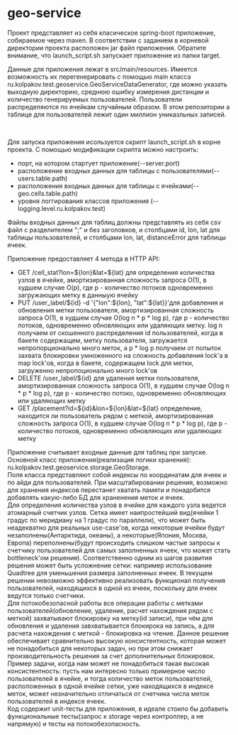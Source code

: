 # geo-service

<p>
  Проект представляет из себя класическое spring-boot приложение, собираемое через maven.
В соответствии с заданием в корневой директории проекта расположен jar файл приложения. Обратите внимание, что launch_script.sh запускает приложение из папки target.
  </p>

<p>
  
Данные для приложения лежат в src/main/resources. 
Имеется возможность их перегенерировать с помощью main класса ru.kolpakov.test.geoservice.GeoServiceDataGenerator, 
где можно указать выходную директорию, среднюю ошибку измерения дистанции и количество генерируемых пользователей.
Пользователи распределяются по ячейкам случайным образом. В этом репозитории а таблице для пользователей лежит один миллион униказльных записей.
</p>
<br>
<p>
Для запуска приложения исользуется скрипт launch_script.sh в корне проекта. 
С помощью модификации скрипта можно настроить:
<ul>
<li>порт, на котором стартует приложение(--server.port)</li>
<li>расположение входных данных для таблицы с пользователями(--users.table.path)</li>
<li>расположения входных данных для таблицы с ячейками(--geo.cells.table.path)</li>
<li>уровня логгирования классов приложения (--logging.level.ru.kolpakov.test)</li>
</ul>
Файлы входных данных для таблиц должны представлять из себя csv файл с разделителем ";" и без заголовков, и столбцами id, lon, lat для таблицы пользователей, 
и столбцами lon, lat, distanceError для таблицы ячеек.
</p>
<p>
Приложение предоставляет 4 метода в HTTP API:
<ul>
<li>GET /cell_stat?lon=${lon}&lat=${lat} для определения количества узлов в ячейке, амортизированная сложность запроса O(1), в худшем случае O(p), где p - количество потоков одновременно загружающих метку в данныую ячейку</li>
<li>PUT /user_label/${id} -d '{"lon":${lon}, "lat":${lat}}'для добавления и обновления метки пользователя, амортизированная сложность запроса O(1), в худшем случае O(log n * p * log p), где p - количество потоков, одновременно обновляющих или удаляющих метку. log n получаем от скошенного распределения id пользователей, когда в бакете содержащем, метку пользователя, загружается непропорционально много меток, а p * log p  получаем от попыток захвата блокировки умноженного на сложность добавления lock'а в map lock'ов, когда в бакете, содержащем lock для метки, загруженно непропоционально много lock'ов </li>
<li>DELETE /user_label/${id} для удаления метки пользователя, амортизированная сложность запроса O(1), в худшем случае O(log n * p * log p), где p - количество потоко, одновременно обновляющих или удаляющих метку</li>
<li>GET /placement?id=${id}&lon=${lon}&lat=${lat} определение, находится ли пользователь рядом с меткой, амортизированная сложность запроса O(1), в худшем случае O(log n * p * log p), где p - количество потоков, одновременно обновляющих или удаляющих метку</li>
</ul>
<p>
Приложение считывает входные данные для таблиц при запуске. 
</br>
Основной класс приложения(реализация логики хранения): ru.kolpakov.test.geoservice.storage.GeoStorage.
</br>
Поля класса представляют собой индексы по координатам для ячеек и по айди для пользователей. При масштабировании решения, возможно для хранения индексов перестанет хватать памяти и понадобится добавлять какую-либо БД для храненения меток и ячеек.
</br>
Для определения количества узлов в ячейке для каждого узла ведется атомарный счетчик узлов.
Сетка имеет наипростейший вид(ячейки 1 градус по меридиану на 1 градус по параллели), что может быть неадекватно для реальных use-case'ов, когда некоторые ячейки будут незаполнены(Антарктида, океаны), а некоторые(Япония, Москва, Европа) переполнены(будут происходить слишком частые запросы к счетчику пользователей для самых заполненных ячеек, что может стать bottleneck'ом решения). Соответственно одним из шагов развития решения может быть усложнение сетки: например использование Quadtree для уменьшения размера заполненных ячеек. В текущем решении невозможно эффективно реализовать функционал получения пользователей, находящихся в одной из ячеек, поскольку для ячеек ведутся только счетчики.
</br>
Для потокобезопасной работы все операции работы с метками пользователей(обновление, удаление, расчет нахождения рядом с меткой) захватывают блокировку на метку(id записи), при чём для обновления и удаления завхватывается блокирока на запись, а для расчета нахождения с меткой - блокировка на чтение. Данное решение обеспечивает сравнительно высокую консистентность, которая может не понадобиться для некоторых задач, но при этом снижает производительность решения за счет дополнительных блокировок. Пример задачи, когда нам может не понадобиться такая высокая консистентность: пусть нам интересно только примерное число пользователей в ячейке, и тогда количество меток пользователей, расположенных в одной ячейке сетки, уже находящихся в индексе меток, может незначительно отличаться от счетчика числа меток пользователей в индексе ячеек.
</br>
Код содержит unit-тесты для приложения, в идеале стоило бы добавить функциональные тесты(запрос к storage через контроллер, а не напрямую) и тесты на потокобезопасность.
</p>
